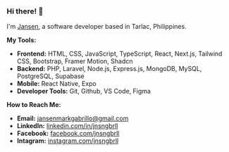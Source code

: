 ### Hi there! 👋

I'm <a href="https://jansengabrillo.vercel.app">Jansen</a>, a software developer based in Tarlac, Philippines.

<strong>My Tools:</strong>
- <strong>Frontend:</strong> HTML, CSS, JavaScript, TypeScript, React, Next.js, Tailwind CSS, Bootstrap, Framer Motion, Shadcn
- <strong>Backend:</strong> PHP, Laravel, Node.js, Express.js, MongoDB, MySQL, PostgreSQL, Supabase
- <strong>Mobile:</strong> React Native, Expo
- <strong>Developer Tools:</strong> Git, Github, VS Code, Figma

<strong>How to Reach Me:</strong>
- <strong>Email:</strong> <a href="mailto:jansenmarkgabrillo@gmail.com">jansenmarkgabrillo@gmail.com</a>
- <strong>LinkedIn:</strong> <a href="https://www.linkedin.com/in/jnsngbrll/">linkedin.com/in/jnsngbrll</a>
- <strong>Facebook:</strong> <a href="https://www.facebook.com/jnsngbrll">facebook.com/jnsngbrll</a>
- <strong>Intagram:</strong> <a href="https://www.instagram.com/jnsngbrll/">instagram.com/jnsngbrll</a>

